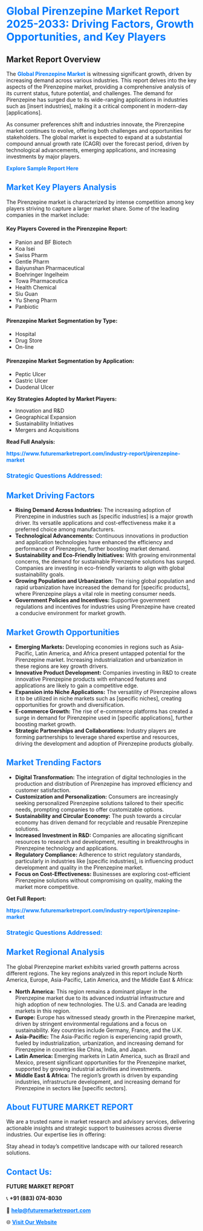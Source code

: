<h1 style="color: #007BFF;">Global Pirenzepine Market Report 2025-2033: Driving Factors, Growth Opportunities, and Key Players</h1>

<section id="overview">
<h2>Market Report Overview</h2>
<p>The <a href="https://www.futuremarketreport.com/industry-report/pirenzepine-market" style="color: #007BFF; text-decoration: none;"><strong>Global Pirenzepine Market</strong></a> is witnessing significant growth, driven by increasing demand across various industries. This report delves into the key aspects of the Pirenzepine market, providing a comprehensive analysis of its current status, future potential, and challenges. The demand for Pirenzepine has surged due to its wide-ranging applications in industries such as [insert industries], making it a critical component in modern-day [applications].</p>
<p>As consumer preferences shift and industries innovate, the Pirenzepine market continues to evolve, offering both challenges and opportunities for stakeholders. The global market is expected to expand at a substantial compound annual growth rate (CAGR) over the forecast period, driven by technological advancements, emerging applications, and increasing investments by major players.</p>
</section>

<section id="overview">
<p><a href="https://www.futuremarketreport.com/request-sample/reportId=77846" style="color: #007BFF; text-decoration: none;"><strong>Explore Sample Report Here</strong></a></p>
</section>

<section id="key-players">
<h2 style="color: #007BFF;">Market Key Players Analysis</h2>
<p>The Pirenzepine market is characterized by intense competition among key players striving to capture a larger market share. Some of the leading companies in the market include:</p>
<h4>Key Players Covered in the Pirenzepine Report:</h4>
<ul><li>Panion and BF Biotech</li><li>Koa Isei</li><li>Swiss Pharm</li><li>Gentle Pharm</li><li>Baiyunshan Pharmaceutical</li><li>Boehringer Ingelheim</li><li>Towa Pharmaceutica</li><li>Health Chemical</li><li>Siu Guan</li><li>Yu Sheng Pharm</li><li>Panbiotic</li></ul>
<h4>Pirenzepine Market Segmentation by Type:</h4>
<ul><li>Hospital</li><li>Drug Store</li><li>On-line</li></ul>

<h4>Pirenzepine Market Segmentation by Application:</h4>
<ul><li>Peptic Ulcer</li><li>Gastric Ulcer</li><li>Duodenal Ulcer</li></ul>
<p><strong>Key Strategies Adopted by Market Players:</strong></p>
<ul>
<li>Innovation and R&D</li>
<li>Geographical Expansion</li>
<li>Sustainability Initiatives</li>
<li>Mergers and Acquisitions</li>
</ul>
</section>

<section>
<p><strong>Read Full Analysis: </strong></p><a href="https://www.futuremarketreport.com/industry-report/pirenzepine-market" style="color: #007BFF; text-decoration: none;"><strong>https://www.futuremarketreport.com/industry-report/pirenzepine-market</strong></a>
<h3 style="color: #007BFF;">Strategic Questions Addressed:</h3>
</section>

<section id="driving-factors">
<h2 style="color: #007BFF;">Market Driving Factors</h2>
<ul>
<li><strong>Rising Demand Across Industries:</strong> The increasing adoption of Pirenzepine in industries such as [specific industries] is a major growth driver. Its versatile applications and cost-effectiveness make it a preferred choice among manufacturers.</li>
<li><strong>Technological Advancements:</strong> Continuous innovations in production and application technologies have enhanced the efficiency and performance of Pirenzepine, further boosting market demand.</li>
<li><strong>Sustainability and Eco-Friendly Initiatives:</strong> With growing environmental concerns, the demand for sustainable Pirenzepine solutions has surged. Companies are investing in eco-friendly variants to align with global sustainability goals.</li>
<li><strong>Growing Population and Urbanization:</strong> The rising global population and rapid urbanization have increased the demand for [specific products], where Pirenzepine plays a vital role in meeting consumer needs.</li>
<li><strong>Government Policies and Incentives:</strong> Supportive government regulations and incentives for industries using Pirenzepine have created a conducive environment for market growth.</li>
</ul>
</section>

<section id="growth-opportunities">
<h2 style="color: #007BFF;">Market Growth Opportunities</h2>
<ul>
<li><strong>Emerging Markets:</strong> Developing economies in regions such as Asia-Pacific, Latin America, and Africa present untapped potential for the Pirenzepine market. Increasing industrialization and urbanization in these regions are key growth drivers.</li>
<li><strong>Innovative Product Development:</strong> Companies investing in R&D to create innovative Pirenzepine products with enhanced features and applications are likely to gain a competitive edge.</li>
<li><strong>Expansion into Niche Applications:</strong> The versatility of Pirenzepine allows it to be utilized in niche markets such as [specific niches], creating opportunities for growth and diversification.</li>
<li><strong>E-commerce Growth:</strong> The rise of e-commerce platforms has created a surge in demand for Pirenzepine used in [specific applications], further boosting market growth.</li>
<li><strong>Strategic Partnerships and Collaborations:</strong> Industry players are forming partnerships to leverage shared expertise and resources, driving the development and adoption of Pirenzepine products globally.</li>
</ul>
</section>

<section id="trending-factors">
<h2 style="color: #007BFF;">Market Trending Factors</h2>
<ul>
<li><strong>Digital Transformation:</strong> The integration of digital technologies in the production and distribution of Pirenzepine has improved efficiency and customer satisfaction.</li>
<li><strong>Customization and Personalization:</strong> Consumers are increasingly seeking personalized Pirenzepine solutions tailored to their specific needs, prompting companies to offer customizable options.</li>
<li><strong>Sustainability and Circular Economy:</strong> The push towards a circular economy has driven demand for recyclable and reusable Pirenzepine solutions.</li>
<li><strong>Increased Investment in R&D:</strong> Companies are allocating significant resources to research and development, resulting in breakthroughs in Pirenzepine technology and applications.</li>
<li><strong>Regulatory Compliance:</strong> Adherence to strict regulatory standards, particularly in industries like [specific industries], is influencing product development and quality in the Pirenzepine market.</li>
<li><strong>Focus on Cost-Effectiveness:</strong> Businesses are exploring cost-efficient Pirenzepine solutions without compromising on quality, making the market more competitive.</li>
</ul>
</section>

<section>
<p><strong>Get Full Report: </strong></p><a href="https://www.futuremarketreport.com/industry-report/pirenzepine-market" style="color: #007BFF; text-decoration: none;"><strong>https://www.futuremarketreport.com/industry-report/pirenzepine-market</strong></a>
<h3 style="color: #007BFF;">Strategic Questions Addressed:</h3>
</section>


<section id="regional-analysis">
<h2 style="color: #007BFF;">Market Regional Analysis</h2>
<p>The global Pirenzepine market exhibits varied growth patterns across different regions. The key regions analyzed in this report include North America, Europe, Asia-Pacific, Latin America, and the Middle East & Africa:</p>
<ul>
<li><strong>North America:</strong> This region remains a dominant player in the Pirenzepine market due to its advanced industrial infrastructure and high adoption of new technologies. The U.S. and Canada are leading markets in this region.</li>
<li><strong>Europe:</strong> Europe has witnessed steady growth in the Pirenzepine market, driven by stringent environmental regulations and a focus on sustainability. Key countries include Germany, France, and the U.K.</li>
<li><strong>Asia-Pacific:</strong> The Asia-Pacific region is experiencing rapid growth, fueled by industrialization, urbanization, and increasing demand for Pirenzepine in countries like China, India, and Japan.</li>
<li><strong>Latin America:</strong> Emerging markets in Latin America, such as Brazil and Mexico, present significant opportunities for the Pirenzepine market, supported by growing industrial activities and investments.</li>
<li><strong>Middle East & Africa:</strong> The region’s growth is driven by expanding industries, infrastructure development, and increasing demand for Pirenzepine in sectors like [specific sectors].</li>
</ul>
</section>

<footer>
<h2 style="color: #007BFF;">About FUTURE MARKET REPORT</h2>
<p>We are a trusted name in market research and advisory services, delivering actionable insights and strategic support to businesses across diverse industries. Our expertise lies in offering:</p>

<p>Stay ahead in today’s competitive landscape with our tailored research solutions.</p>

<h2 style="color: #007BFF;">Contact Us:</h2>
<p><strong>FUTURE MARKET REPORT</strong></p>
<p>📞 <strong>+91 (883) 074-8030</strong></p>
<p>📧 <strong><a href="mailto:help@futuremarketreport.com" style="color: #007BFF;">help@futuremarketreport.com</a></strong></p>
<p>🌐 <strong><a href="https://www.futuremarketreport.com/" style="color: #007BFF;">Visit Our Website</a></strong></p>
</footer>